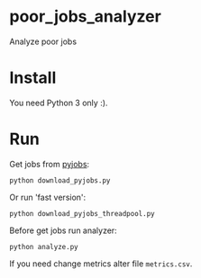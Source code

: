 # poor_jobs_analyzer
Analyze poor jobs

# Install

You need Python 3 only :).

# Run

Get jobs from [pyjobs](http://pyjobs.com.br/):
```
python download_pyjobs.py
```

Or run 'fast version':
```
python download_pyjobs_threadpool.py
```

Before get jobs run analyzer:
```
python analyze.py
```

If you need change metrics alter file `metrics.csv`.


